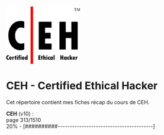 ![CEH logo](.images/ceh_logo.png "CEH logo")  

# CEH - Certified Ethical Hacker

Cet répertoire contient mes fiches récap du cours de CEH.

**CEH** (v10) :  
page 313/1510  
20% - [##########----------------------------------------]

<!--50 caractères soit 1 '#' = 2% -->